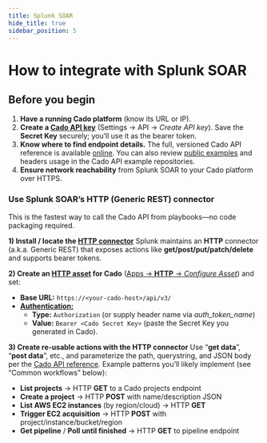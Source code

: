 ```yaml
---
title: Splunk SOAR
hide_title: true
sidebar_position: 5
---
```


# How to integrate with Splunk SOAR


## **Before you begin**

1. **Have a running Cado platform** (know its URL or IP).  
2. **Create a [Cado API key](https://docs.cadosecurity.com/cado/integrations/api-overview)** (Settings → API → *Create API key*). Save the **Secret Key** securely; you’ll use it as the bearer token.  
3. **Know where to find endpoint details.** The full, versioned Cado API reference is available [online](https://cado-security.github.io/api-reference/). You can also review [public examples](https://github.com/cado-security/cado-api-examples) and headers usage in the Cado API example repositories.  
4. **Ensure network reachability** from Splunk SOAR to your Cado platform over HTTPS.

### **Use Splunk SOAR’s HTTP (Generic REST) connector**

This is the fastest way to call the Cado API from playbooks—no code packaging required.

**1\) Install / locate the [HTTP connector](https://github.com/splunk-soar-connectors/http)** Splunk maintains an **HTTP** connector (a.k.a. Generic REST) that exposes actions like **get/post/put/patch/delete** and supports bearer tokens.

**2\) Create an [HTTP asset](https://help.splunk.com/en/splunk-soar/soar-cloud/rest-api-reference/asset-endpoints/rest-asset) for Cado** ([Apps → **HTTP** → *Configure Asset*](https://help.splunk.com/en/splunk-soar/soar-on-premises/administer-soar-on-premises/6.4.1/manage-your-splunk-soar-on-premises-apps-and-assets/add-and-configure-apps-and-assets-to-provide-actions-in-splunk-soar-on-premises)) and set:

* **Base URL:** `https://<your-cado-host>/api/v3/`  
* [**Authentication:**](https://splunk.my.site.com/customer/s/article/How-to-configure-Bearer-Token-for-HTTP-App)  
  * **Type:** `Authorization` (or supply header name via *auth\_token\_name*)  
  * **Value:** `Bearer <Cado Secret Key>` (paste the Secret Key you generated in Cado).

**3\) Create re-usable actions with the HTTP connector** Use “**get data**”, “**post data**”, etc., and parameterize the path, querystring, and JSON body per the [Cado API reference](https://cado-security.github.io/api-reference/). Example patterns you’ll likely implement (see “Common workflows” below):

* **List projects** → HTTP **GET** to a Cado projects endpoint  
* **Create a project** → HTTP **POST** with name/description JSON  
* **List AWS EC2 instances** (by region/cloud) → HTTP **GET**  
* **Trigger EC2 acquisition** → HTTP **POST** with project/instance/bucket/region  
* **Get pipeline** / **Poll until finished** → HTTP **GET** to pipeline endpoint
